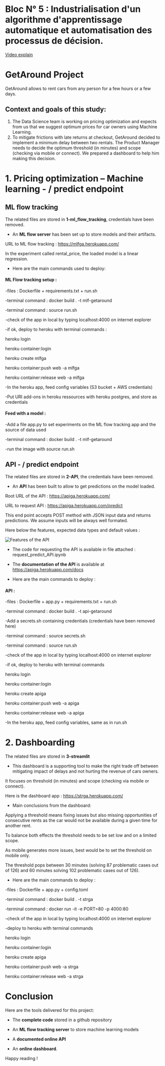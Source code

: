 # Bloc N° 5 : Industrialisation d'un algorithme d'apprentissage automatique et automatisation des processus de décision.

[Video explain](https://share.vidyard.com/watch/Mez5dfSJ98fsLLVJWeTDRD?)

# GetAround Project
GetAround allows to rent cars from any person for a few hours or a few days.

## Context and goals of this study:

1. The Data Science team is working on pricing optimization and expects from us that we suggest optimum prices for car owners using Machine Learning.
1. To mitigate frictions with late returns at checkout, GetAround decided to implement a minimum delay between two rentals. The Product Manager needs to decide the optimum threshold (in minutes) and scope (checking via mobile or connect). We prepared a dashboard to help him making this decision.

# 1. Pricing optimization – Machine learning - / predict endpoint

## ML flow tracking

The related files are stored in **1-ml_flow_tracking**, credentials have been removed.

- An **ML flow server** has been set up to store models and their artifacts.

URL to ML flow tracking : https://mlfga.herokuapp.com/

In the experiment called rental_price, the loaded model is a linear regression.

- Here are the main commands used to deploy:

#### ML Flow tracking setup :

-files : Dockerfile + requirements.txt + run.sh 

-terminal command : docker build . -t mlf-getaround

-terminal command : source run.sh

-check of the app in local by typing localhost:4000 on internet explorer

-if ok, deploy to heroku with terminal commands :

heroku login

heroku container:login

heroku create mlfga

heroku container:push web -a mlfga

heroku container:release web -a mlfga

-In the heroku app, feed config variables (S3 bucket + AWS credentials)

-Put URI add-ons in heroku ressources with heroku postgres, and store as credentials

#### Feed with a model :

-Add a file app.py to set experiments on the ML flow tracking app and the source of data used

-terminal command : docker build . -t mlf-getaround

-run the image with source run.sh

## API - / predict endpoint

The related files are stored in **2-API**, the credentials have been removed.

- An **API** has been built to allow to get predictions on the model loaded.

Root URL of the API : https://apiga.herokuapp.com/

URL to request API : https://apiga.herokuapp.com/predict

This end point accepts POST method with JSON input data and returns predictions. We assume inputs will be always well formated. 

Here below the features, expected data types and default values : 


![Features of the API](https://github.com/ElisaOu/Bloc5_Indus_d_algo_d_apprentissage_auto_et_automatisation_processus_decision/blob/main/API_features.JPG)


- The code for requesting the API is available in file attached : request_predict_API.ipynb

- The **documentation of the API** is available at https://apiga.herokuapp.com/docs

- Here are the main commands to deploy :

#### API :

-files : Dockerfile + app.py + requirements.txt + run.sh 

-terminal command : docker build . -t api-getaround

-Add a secrets.sh containing credentials (credentials have been removed here)

-terminal command : source secrets.sh

-terminal command : source run.sh

-check of the app in local by typing localhost:4000 on internet explorer

-if ok, deploy to heroku with terminal commands

heroku login

heroku container:login

heroku create apiga

heroku container:push web -a apiga

heroku container:release web -a apiga

-In the heroku app, feed config variables, same as in run.sh


# 2. Dashboarding

The related files are stored in **3-streamlit**

- This dashboard is a supporting tool to make the right trade off between mitigating impact of delays and not hurting the revenue of cars owners. 

It focuses on threshold (in minutes) and scope (checking via mobile or connect).

Here is the dashboard app : https://strga.herokuapp.com/

- Main conclusions from the dashboard:

Applying a threshold means fixing issues but also missing opportunities of consecutive rents as the car would not be available during a given time for another rent.

To balance both effects the threshold needs to be set low and on a limited scope.

As mobile generates more issues, best would be to set the threshold on mobile only.

The threshold pops between 30 minutes (solving 87 problematic cases out of 126) and 60 minutes solving 102 problematic cases out of 126).

- Here are the main commands to deploy :

-files : Dockerfile + app.py + config.toml 

-terminal command : docker build . -t strga

-terminal command : docker run -it -e PORT=80 -p 4000:80

-check of the app in local by typing localhost:4000 on internet explorer

-deploy to heroku with terminal commands

heroku login

heroku container:login

heroku create apiga

heroku container:push web -a strga

heroku container:release web -a strga

# Conclusion

Here are the tools delivered for this project:

- The **complete code** stored in a github repository

- An **ML flow tracking server** to store machine learning models

- A **documented online API**

- An **online dashboard**.
 
Happy reading !
